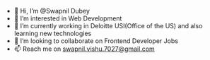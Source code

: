 - 👋 Hi, I’m @Swapnil Dubey
- 👀 I’m interested in Web Development
- 🌱 I’m currently working in Deloitte USI(Office of the US) and also learning new technologies 
- 💞️ I’m looking to collaborate on Frontend Developer Jobs
- 📫 Reach me on swapnil.vishu.7027@gmail.com

<!---
SDUBEY23/SDUBEY23 is a ✨ special ✨ repository because its `README.md` (this file) appears on your GitHub profile.
You can click the Preview link to take a look at your changes.
--->
